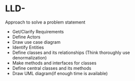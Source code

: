 # LLD-
Approach to solve a problem statement

* Get/Clarify Requirements
* Define Actors
* Draw use case diagram
* Identify Entities
* Define classes and its relationships (Think thoroughly use denormalization)
* Make methods and interfaces for classes
* Define central classes and its methods
* Draw UML diagram(if enough time is available)

